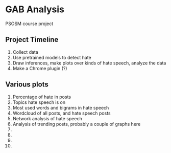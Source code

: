 # GAB Analysis
PSOSM course project


## Project Timeline
1. Collect data
2. Use pretrained models to detect hate
3. Draw inferences, make plots over kinds of hate speech, analyze the data
4. Make a Chrome plugin (?)

## Various plots
1. Percentage of hate in posts
2. Topics hate speech is on
3. Most used words and bigrams in hate speech
4. Wordcloud of all posts, and hate speech posts
5. Network analysis of hate speech
6. Analysis of trending posts, probably a couple of graphs here
7. <temp>
8. <temp>
9. <temp>
10. <temp>
